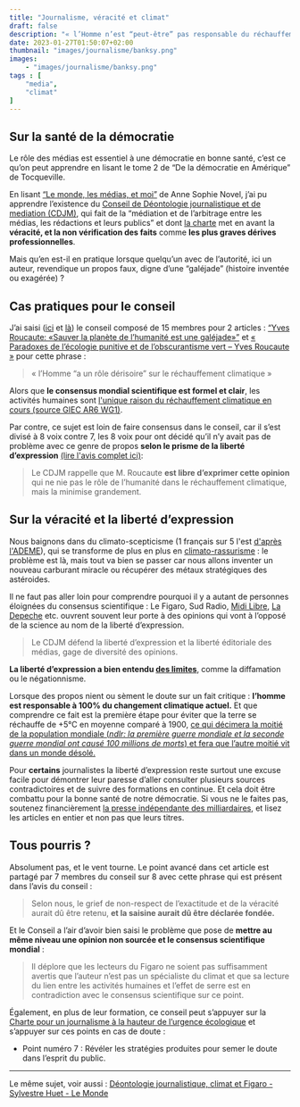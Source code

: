 ```yaml
---
title: "Journalisme, véracité et climat"
draft: false
description: "« l’Homme n’est “peut-être” pas responsable du réchauffement climatique » - entendu dans de grands médias"
date: 2023-01-27T01:50:07+02:00
thumbnail: "images/journalisme/banksy.png"
images:
    - "images/journalisme/banksy.png"
tags : [
    "media",
    "climat"
]
---
```


## Sur la santé de la démocratie
Le rôle des médias est essentiel à une démocratie en bonne santé, c’est ce qu’on peut apprendre en lisant le tome 2 de “De la démocratie en Amérique” de Tocqueville.


En lisant [“Le monde, les médias, et moi”](https://lesmediaslemondeetmoi.com/) de Anne Sophie Novel, j’ai pu apprendre l’existence du [Conseil de Déontologie journalistique et de mediation (CDJM)](https://cdjm.org/decisions/), qui fait de la “médiation et de l’arbitrage entre les médias, les rédactions et leurs publics” et dont [la charte](https://cdjm.org/les-chartes/) met en avant la **véracité, et la non vérification des faits** comme **les plus graves dérives professionnelles**.

Mais qu’en est-il en pratique lorsque quelqu’un avec de l’autorité, ici un auteur, revendique un propos faux, digne d’une “galéjade” (histoire inventée ou exagérée) ?

## Cas pratiques pour le conseil
J’ai saisi ([ici](https://cdjm.org/avis-22-052/) et [là](https://cdjm.org/avis-22-053/)) le conseil composé de 15 membres pour 2 articles : [“Yves Roucaute: «Sauver la planète de l’humanité est une galéjade»”](https://www.lefigaro.fr/actualite-france/yves-roucaute-sauver-la-planete-de-l-humanite-est-une-galejade-20220603) et [« Paradoxes de l’écologie punitive et de l’obscurantisme vert – Yves Roucaute »](https://www.youtube.com/watch?v=tphWE4vJb-s&t=1011s) pour cette phrase :

> « l’Homme “a un rôle dérisoire” sur le réchauffement climatique »

Alors que **le consensus mondial scientifique est formel et clair**, les activités humaines sont [l'unique raison du réchauffement climatique en cours (source GIEC AR6 WG1)](https://bonpote.com/propos-7-la-part-de-lhomme-dans-le-rechauffement-climatique-nest-plus-discutable/).

Par contre, ce sujet est loin de faire consensus dans le conseil, car il s’est divisé à 8 voix contre 7, les 8 voix pour ont décidé qu’il n’y avait pas de problème avec ce genre de propos **selon le prisme de la liberté d’expression** [(lire l'avis complet ici)](https://cdjm.org/avis-22-052/):

> Le CDJM rappelle que M. Roucaute **est libre d’exprimer cette opinion** qui ne nie pas le rôle de l’humanité dans le réchauffement climatique, mais la minimise grandement. 

## Sur la véracité et la liberté d’expression 
Nous baignons dans du climato-scepticisme (1 français sur 5 l'est [d'après l'ADEME](https://presse.ademe.fr/2022/11/barometre-les-representations-sociales-du-changement-climatique-2022-les-francais-de-plus-en-plus-pessimistes-quant-au-rechauffement-climatique-et-enclins-a-plus-de-sobriete-dans-leur-quotidien.html)), qui se transforme de plus en plus en [climato-rassurisme](https://www.radiofrance.fr/franceinter/podcasts/histoires-economiques/histoires-economiques-du-jeudi-26-mai-2022-4469704) : le problème est là, mais tout va bien se passer car nous allons inventer un nouveau carburant miracle ou récupérer des métaux stratégiques des astéroides.

Il ne faut pas aller loin pour comprendre pourquoi il y a autant de personnes éloignées du consensus scientifique : Le Figaro, Sud Radio, [Midi Libre](https://twitter.com/polomarcus/status/1575450335124013058), [La Depeche](https://twitter.com/ThomasBaietto/status/1615345179006754816) etc. ouvrent souvent leur porte à des opinions qui vont à l’opposé de la science au nom de la liberté d’expression. 

> Le CDJM défend la liberté d’expression et la liberté éditoriale des médias, gage de diversité des opinions. 

**La liberté d’expression a bien entendu [des limites](https://www.maisondesjournalistes.org/les-limites-de-la-liberte-dexpression/)**, comme la diffamation ou le négationnisme. 

Lorsque des propos nient ou sèment le doute sur un fait critique :  **l’homme est responsable à 100% du changement climatique actuel.** Et que comprendre ce fait est la première étape pour éviter que la terre se réchauffe de +5°C en moyenne comparé à 1900, [ce qui décimera la moitié de la population mondiale (*ndlr: la première guerre mondiale et la seconde guerre mondial ont causé 100 millions de morts*) et fera que l’autre moitié vit dans un monde désolé.](https://www.youtube.com/watch?v=K_eFzvP7DDs)

Pour **certains** journalistes la liberté d’expression reste surtout une excuse facile pour démontrer leur paresse d’aller consulter plusieurs sources contradictoires et de suivre des formations en continue. Et cela doit être combattu pour la bonne santé de notre démocratie. Si vous ne le faites pas, soutenez financièrement [la presse indépendante des milliardaires](https://www.publicsenat.fr/article/parlementaire/concentration-des-medias-bernard-arnault-assure-oeuvrer-dans-l-interet-general), et lisez les articles en entier et non pas que leurs titres.


## Tous pourris ?
Absolument pas, et le vent tourne. Le point avancé dans cet article est partagé par 7 membres du conseil sur 8 avec cette phrase qui est présent dans l’avis du conseil :
> Selon nous, le grief de non-respect de l’exactitude et de la véracité aurait dû être retenu, **et la saisine aurait dû être déclarée fondée.**

Et le Conseil a l’air d’avoir bien saisi le problème que pose de **mettre au même niveau une opinion non sourcée et le consensus scientifique mondial** :
> Il déplore que les lecteurs du Figaro ne soient pas suffisamment avertis que l’auteur n’est pas un spécialiste du climat et que sa lecture du lien entre les activités humaines et l’effet de serre est en contradiction avec le consensus scientifique sur ce point.


Également, en plus de leur formation, ce conseil peut s’appuyer sur la [Charte pour un journalisme à la hauteur de l’urgence écologique](https://chartejournalismeecologie.fr/la-charte/) et s’appuyer sur ces points en cas de doute : 
* Point numéro 7 : Révéler les stratégies produites pour semer le doute dans l’esprit du public.


---
Le même sujet, voir aussi : [Déontologie journalistique, climat et Figaro - Sylvestre Huet - Le Monde](https://www.lemonde.fr/blog/huet/2023/01/10/deontologie-journalistique-climat-et-figaro/)
